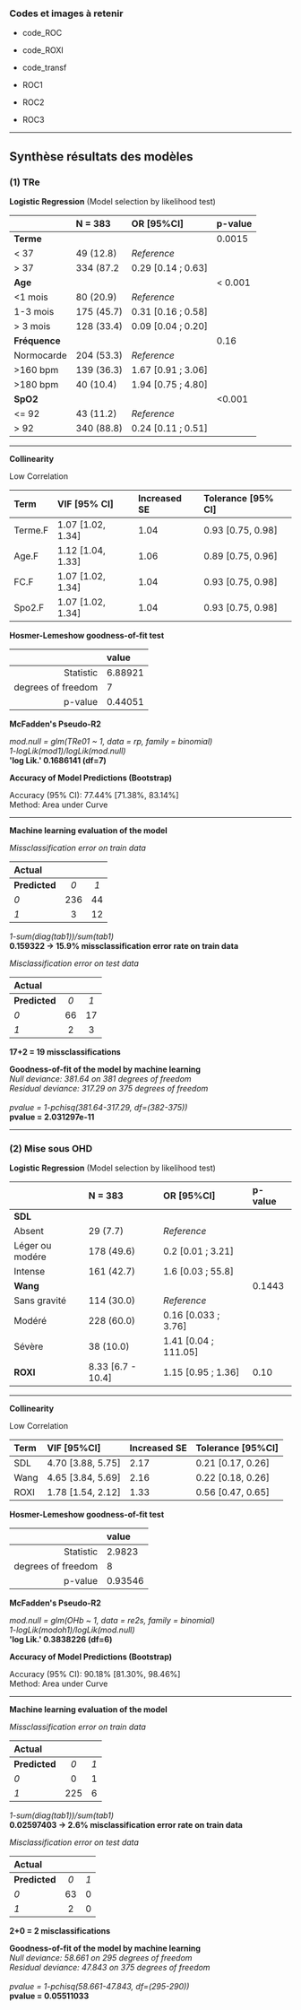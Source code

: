 ### Codes et images à retenir

- code_ROC
- code_ROXI
- code_transf

- ROC1
- ROC2
- ROC3

---

## Synthèse résultats des modèles

### (1) TRe

**Logistic Regression** (Model selection by likelihood test)

|                   | N = 383    | OR [95%CI]    |  p-value     |
| :------------     | :--     |  :--          | :--          |
| **Terme**         |         |               | 0.0015       |
| < 37              | 49 (12.8)  | *Reference*   | |  
| > 37              | 334 (87.2 | 0.29 [0.14 ; 0.63] | |
| **Age**           |          |              | < 0.001          |
| <1 mois     | 80 (20.9) | *Reference* | | 
| 1-3 mois      | 175 (45.7) | 0.31 [0.16 ; 0.58] | | 
| > 3 mois  | 128 (33.4)  | 0.09 [0.04 ; 0.20]   | | 
| **Fréquence** |   |                         | 0.16 |
| Normocarde | 204 (53.3) | *Reference* | |
| >160 bpm | 139 (36.3) | 1.67 [0.91 ; 3.06] | |
| >180 bpm | 40 (10.4) | 1.94 [0.75 ; 4.80] | |
| **SpO2** |        |        |    <0.001 |
| <= 92  | 43 (11.2) | *Reference* | |
| > 92   | 340 (88.8) | 0.24 [0.11 ; 0.51] | |

----

**Collinearity**

Low Correlation

|    Term | VIF   [95% CI] | Increased SE |Tolerance [95% CI] |
| :-      | :-              | :-          | :-              |
| Terme.F | 1.07 [1.02, 1.34]  |  1.04     | 0.93     [0.75, 0.98] |
|   Age.F | 1.12 [1.04, 1.33]     |    1.06    |  0.89     [0.75, 0.96] |
|    FC.F | 1.07 [1.02, 1.34]      |   1.04    |  0.93     [0.75, 0.98] |
|  Spo2.F | 1.07 [1.02, 1.34]      |   1.04    |  0.93     [0.75, 0.98] |


**Hosmer-Lemeshow goodness-of-fit test**

| | value |
| -: | :- |
| Statistic | 6.88921 |
| degrees of freedom | 7 |
| p-value | 0.44051 |


**McFadden's Pseudo-R2**

_mod.null = glm(TRe01 ~ 1, data = rp, family = binomial)_ \
_1-logLik(mod1)/logLik(mod.null)_ \
**'log Lik.' 0.1686141 (df=7)**


**Accuracy of Model Predictions (Bootstrap)**

Accuracy (95% CI): 77.44% [71.38%, 83.14%] \
Method: Area under Curve

---

**Machine learning evaluation of the model**

*Missclassification error on train data*

| **Actual** | | |
| :- | :--: | :--: |
| **Predicted** |  _0_  | _1_ |
| _0_ | 236 | 44 |
| _1_  | 3  |12 |

_1-sum(diag(tab1))/sum(tab1)_ \
**0.159322 -> 15.9% missclassification error rate on train data**

*Misclassification error on test data*

| **Actual** | | |
| :- | :--: | :--: |
| **Predicted** |  _0_ | _1_ |
| _0_ | 66 | 17 |
| _1_ | 2 | 3 |

**17+2 = 19 missclassifications**

**Goodness-of-fit of the model by machine learning** \
_Null deviance: 381.64  on 381  degrees of freedom_ \
_Residual deviance: 317.29  on 375  degrees of freedom_ \
\
_pvalue = 1-pchisq(381.64-317.29, df=(382-375))_ \
**pvalue =  2.031297e-11**

---

### (2) Mise sous OHD 

**Logistic Regression** (Model selection by likelihood test)

|                   | N = 383    | OR [95%CI]    |  p-value     |
| :------------     | :--     |  :--          | :--          |
| **SDL**         |         |               |       |
| Absent | 29 (7.7) | *Reference* |  |
| Léger ou modére | 178 (49.6) | 0.2 [0.01 ; 3.21] | |
| Intense | 161 (42.7) | 1.6 [0.03 ; 55.8] | |
| **Wang**            | | | 0.1443 |
| Sans gravité | 114 (30.0) | _Reference_ | | 
| Modéré | 228 (60.0) | 0.16 [0.033 ; 3.76] | |
| Sévère | 38 (10.0) | 1.41 [0.04 ; 111.05] | | 
| **ROXI** | 8.33 [6.7 - 10.4] | 1.15 [0.95 ; 1.36] | 0.10 |

---

**Collinearity**

Low Correlation

| Term  | VIF  [95%CI] | Increased SE | Tolerance [95%CI] |
| :-    | :-            | :-          | :-                |
|  SDL | 4.70 [3.88, 5.75]      |   2.17    |  0.21     [0.17, 0.26]|
| Wang | 4.65 [3.84, 5.69]   |      2.16  |    0.22   [0.18, 0.26]|
| ROXI | 1.78 [1.54, 2.12]   |      1.33   |   0.56  [0.47, 0.65]|

**Hosmer-Lemeshow goodness-of-fit test**

| | value |
| -: | :- |
| Statistic | 2.9823  |
| degrees of freedom | 8 |
| p-value | 0.93546 |

**McFadden's Pseudo-R2**

_mod.null = glm(OHb ~ 1, data = re2s, family = binomial)_ \
_1-logLik(modoh1)/logLik(mod.null)_ \
**'log Lik.' 0.3838226 (df=6)**

**Accuracy of Model Predictions (Bootstrap)**

Accuracy (95% CI): 90.18% [81.30%, 98.46%] \
Method: Area under Curve

---

**Machine learning evaluation of the model**

*Missclassification error on train data*

| **Actual** | | |
| :- | :--: | :--: |
| **Predicted** | _0_ | _1_ | 
| _0_ | 0 | 1 | 
| _1_ | 225 | 6 | 

_1-sum(diag(tab1))/sum(tab1)_ \
**0.02597403 -> 2.6% misclassification error rate on train data**

*Misclassification error on test data*

| **Actual** | | |
| :- | :--: | :--: |
| **Predicted** |  _0_ | _1_ |
| _0_ | 63 | 0 |
| _1_ | 2 | 0 | 

**2+0 = 2 misclassifications**

**Goodness-of-fit of the model by machine learning** \
_Null deviance: 58.661  on 295  degrees of freedom_ \
_Residual deviance: 47.843  on 375  degrees of freedom_ \
\
_pvalue = 1-pchisq(58.661-47.843, df=(295-290))_ \
**pvalue =  0.05511033**
